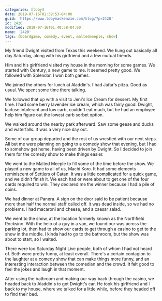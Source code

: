 ```yaml
---
categories: [toby]
date: 2019-07-16T01:39:53-04:00
guid: 'https://www.tobymackenzie.com/blog/?p=2420'
id: 2420
modified: 2019-07-16T01:40:58-04:00
name: '2420'
tags: [boardgame, comedy, event, maltedmeeple, show]
---
```


My friend Dwight visited from Texas this weekend.<!--more-->  We hung out basically all day Saturday, along with his girlfriend and a few mutual friends.

Him and his girlfriend visited my house in the morning for some games.  We started with Century, a new game to me.  It seemed pretty good.  We followed with Splendor.  I won both games.

We joined the others for lunch at Aladdin's.  I had Jafar's pitza.  Good as usual.  We spent some time there talking.

We followed that up with a visit to Jeni's Ice Cream for dessert.  My first time.  I had some berry lavender ice cream, which was fairly good.  Dwight, lactose intolerant and low carb, couldn't eat much, but he had an employee help him figure out the lowest carb sorbet option.

We walked around the nearby park afterward.  Saw some geese and ducks and waterfalls.  It was a very nice day out.

Some of our group departed and the rest of us wrestled with our next steps.  All but me were planning on going to a comedy show that evening, but I had to somehow get home, having been driven by Dwight.  So I decided to join them for the comedy show to make things easier.

We went to the Malted Meeple to fill some of the time before the show.  We played a new game to all of us, Machi Koro.  It had some elements reminiscent of Settlers of Catan.  It was a little complicated for a quick game, and we didn't finish it.  We each had or were about to get one of the four cards required to win.  They declared me the winner because I had a pile of coins.

We had dinner at Panera.  A sign on the door said to be patient because more than half the normal staff called off.  It was dead inside, so we had no problems.  I had macaroni and cheese, and a caesar salad.

We went to the show, at the location formerly known as the Northfield Rocksino.  With the help of a guy in a van, we found our was across the parking lot, then had to show our cards to get through a casino to get to the show in the middle.  I kinda had to go to the bathroom, but the show was about to start, so I waited.

There were too Saturday Night Live people, both of whom I had not heard of.  Both were pretty funny, at least overall.  There's a certain contagion to the laughter at a comedy show that can make things more funny, and an interesting interaction between the comedian and the crowd.  It felt good to feel the jokes and laugh in that moment.

After using the bathroom and making our way back through the casino, we headed back to Aladdin's to get Dwight's car.  He took his girlfriend and I back to my house, where we talked for a little while, before they headed off to find their bed.
